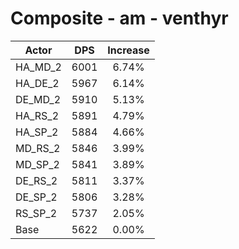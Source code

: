 # Composite - am - venthyr
| Actor | DPS | Increase |
|---|:---:|:---:|
|HA_MD_2|6001|6.74%|
|HA_DE_2|5967|6.14%|
|DE_MD_2|5910|5.13%|
|HA_RS_2|5891|4.79%|
|HA_SP_2|5884|4.66%|
|MD_RS_2|5846|3.99%|
|MD_SP_2|5841|3.89%|
|DE_RS_2|5811|3.37%|
|DE_SP_2|5806|3.28%|
|RS_SP_2|5737|2.05%|
|Base|5622|0.00%|
